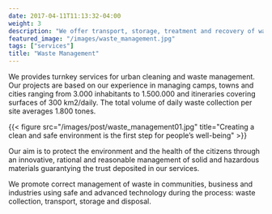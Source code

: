 ```yaml
---
date: 2017-04-11T11:13:32-04:00
weight: 3
description: "We offer transport, storage, treatment and recovery of waste systems, as well as reuse of raw materials and final disposal of waste by controlled and safe methods. Also, we provide a wide range of industrial cleaning services with high added value"
featured_image: "/images/waste_management.jpg"
tags: ["services"]
title: "Waste Management"
---
```


We provides turnkey services for urban cleaning and waste management. Our projects are based on our experience in managing camps, towns and cities ranging from 3.000 inhabitants to 1.500.000 and itineraries covering surfaces of 300 km2/daily. The total volume of daily waste collection per site averages 1.800 tones.

{{< figure src="/images/post/waste_management01.jpg" title="Creating a clean and safe environment is the first step for people’s well-being" >}}

Our aim is to protect the environment and the health of the citizens through an innovative, rational and reasonable management of solid and hazardous materials guarantying the trust deposited in our services.

We promote correct management of waste in communities, business and industries using safe and advanced technology during the process: waste collection, transport, storage and disposal.

